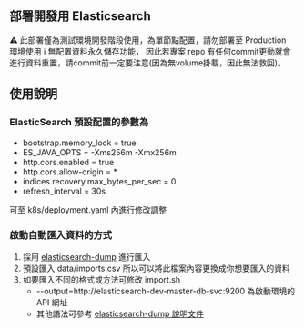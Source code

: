 ## 部署開發用 Elasticsearch 
:warning: 此部署僅為測試環境開發階段使用，為單節點配置，請勿部署至 Production 環境使用
:information_source: 無配置資料永久儲存功能， 因此若專案 repo 有任何commit更動就會進行資料重置，請commit前一定要注意(因為無volume掛載，因此無法救回)。

## 使用說明

### ElasticSearch 預設配置的參數為
- bootstrap.memory_lock = true
- ES_JAVA_OPTS = -Xms256m -Xmx256m
- http.cors.enabled = true
- http.cors.allow-origin = *
- indices.recovery.max_bytes_per_sec = 0
- refresh_interval = 30s

可至 k8s/deployment.yaml 內進行修改調整

### 啟動自動匯入資料的方式

1. 採用  [elasticsearch-dump](https://github.com/elasticsearch-dump/elasticsearch-dump) 進行匯入
2. 預設匯入 data/imports.csv 所以可以將此檔案內容更換成你想要匯入的資料
3. 如要匯入不同的格式或方法可修改 import.sh
   - --output=http://elasticsearch-dev-master-db-svc:9200 為啟動環境的 API 網址
   - 其他語法可參考 [elasticsearch-dump 說明文件](https://github.com/elasticsearch-dump/elasticsearch-dump/blob/master/README.md)

